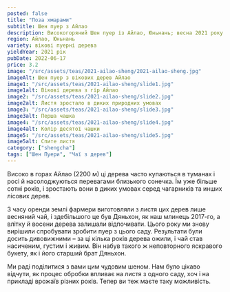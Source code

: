 ```yaml
---
posted: false
title: "Поза хмарами"
subtitle: Шен пуер з Айлао
description: Високогоряний Шен пуер із Айлао, Юньнань; весна 2021 року.
region: Айлао, Юньнань
variety: вікові пуерні дерева
yieldYear: 2021 рік
pubDate: 2022-06-17
price: 3.2
image: "/src/assets/teas/2021-ailao-sheng/2021-ailao-sheng.jpg"
imageAlt: Шен пуер з вікових дерев Айлао
image1: "/src/assets/teas/2021-ailao-sheng/slide1.jpg"
image1alt: Вікові дерева з гір Айлао
image2: "/src/assets/teas/2021-ailao-sheng/slide2.jpg"
image2alt: Листя зростало в диких природних умовах
image3: "/src/assets/teas/2021-ailao-sheng/slide3.jpg"
image3alt: Перша чашка
image4: "/src/assets/teas/2021-ailao-sheng/slide4.jpg"
image4alt: Колір десятої чашки
image5: "/src/assets/teas/2021-ailao-sheng/slide5.jpg"
image5alt: Спите листя
category: ["shengcha"]
tags: ["Шен Пуери", "Чаї з дерев"]
---
```


Високо в горах Айлао (2200 м) ці дерева часто купаються в туманах і росі й насолоджуються перевагами близького сонечка. Їм уже більше сотні років, і зростають вони в диких умовах серед чагарників та инших лісових дерев.

З часу оренди землі фармери виготовляли з листя цих дерев лише весняний чай, і здебільшого це був Дяньхон, як наш млинець 2017-го, а влітку й восени дерева залишали відпочивати. Цього року ми знову вирішили спробувати зробити пуер з цього саду. Результати були досить дивовижними – за ці кілька років дерева ожили, і чай став насиченим, густим і живим. Він набув такого ж неповторного яскравого букету, як і його старший брат Дяньхон.

Ми раді поділитися з вами цим чудовим шеном. Нам було цікаво відчути, як процес обробки впливає на листя з одного саду, хоч і на прикладі врожаїв різних років. Тепер ви теж маєте таку можливість.